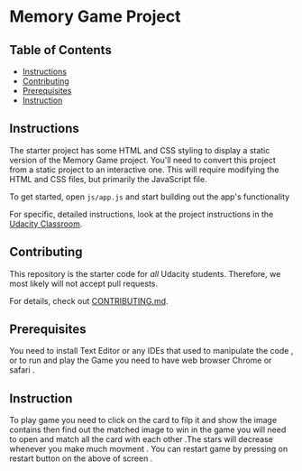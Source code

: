 # Memory Game Project

## Table of Contents

* [Instructions](#instructions)
* [Contributing](#contributing)
* [Prerequisites](#Prerequisites)
* [Instruction](#Instruction)

## Instructions

The starter project has some HTML and CSS styling to display a static version of the Memory Game project. You'll need to convert this project from a static project to an interactive one. This will require modifying the HTML and CSS files, but primarily the JavaScript file.

To get started, open `js/app.js` and start building out the app's functionality

For specific, detailed instructions, look at the project instructions in the [Udacity Classroom](https://classroom.udacity.com/me).

## Contributing

This repository is the starter code for _all_ Udacity students. Therefore, we most likely will not accept pull requests.

For details, check out [CONTRIBUTING.md](CONTRIBUTING.md).

## Prerequisites

You need to install Text Editor or any IDEs that used to manipulate the code , or to run and play the Game you need to have web browser Chrome or safari .

## Instruction 

To play game you need to click on the card to filp it and show the image contains then find out the matched image to win in the game you will need to open and match all the card with each other .The stars will decrease whenever you make much movment . You can restart game by pressing on restart button on the above of screen .
